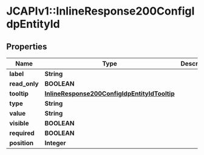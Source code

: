 # JCAPIv1::InlineResponse200ConfigIdpEntityId

## Properties
Name | Type | Description | Notes
------------ | ------------- | ------------- | -------------
**label** | **String** |  | [optional] 
**read_only** | **BOOLEAN** |  | [optional] 
**tooltip** | [**InlineResponse200ConfigIdpEntityIdTooltip**](InlineResponse200ConfigIdpEntityIdTooltip.md) |  | [optional] 
**type** | **String** |  | [optional] 
**value** | **String** |  | [optional] 
**visible** | **BOOLEAN** |  | [optional] 
**required** | **BOOLEAN** |  | [optional] 
**position** | **Integer** |  | [optional] 


